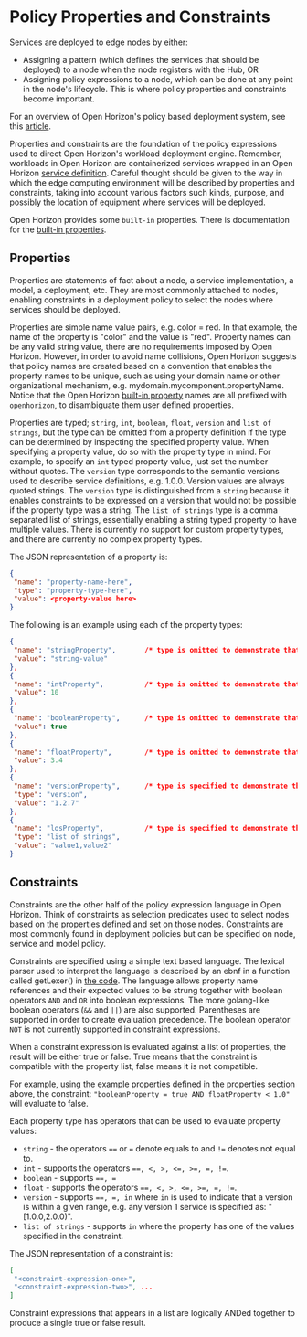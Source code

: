 # Policy Properties and Constraints

Services are deployed to edge nodes by either:

* Assigning a pattern (which defines the services that should be deployed) to a node when the node registers with the Hub, OR
* Assigning policy expressions to a node, which can be done at any point in the node's lifecycle. This is where policy properties and constraints become important.

For an overview of Open Horizon's policy based deployment system, see this [article](./policy.md).

Properties and constraints are the foundation of the policy expressions used to direct Open Horizon's workload deployment engine.
Remember, workloads in Open Horizon are containerized services wrapped in an Open Horizon [service definition](./service_def.md).
Careful thought should be given to the way in which the edge computing environment will be described by properties and constraints, taking into account various factors such kinds, purpose, and possibly the location of equipment where services will be deployed.

Open Horizon provides some `built-in` properties.
There is documentation for the [built-in properties](./built_in_policy.md).

## Properties

Properties are statements of fact about a node, a service implementation, a model, a deployment, etc.
They are most commonly attached to nodes, enabling constraints in a deployment policy to select the nodes where services should be deployed.

Properties are simple name value pairs, e.g. color = red.
In that example, the name of the property is "color" and the value is "red".
Property names can be any valid string value, there are no requirements imposed by Open Horizon.
However, in order to avoid name collisions, Open Horizon suggests that policy names are created based on a convention that enables the property names to be unique, such as using your domain name or other organizational mechanism, e.g. mydomain.mycomponent.propertyName.
Notice that the Open Horizon [built-in property](./built_in_policy.md) names are all prefixed with `openhorizon`, to disambiguate them user defined properties.

Properties are typed; `string`, `int`, `boolean`, `float`, `version` and `list of strings`, but the type can be omitted from a property definition if the type can be determined by inspecting the specified property value.
When specifying a property value, do so with the property type in mind.
For example, to specify an `int` typed property value, just set the number without quotes.
The `version` type corresponds to the semantic versions used to describe service definitions, e.g. 1.0.0. Version values are always quoted strings.
The `version` type is distinguished from a `string` because it enables constraints to be expressed on a version that would not be possible if the property type was a string.
The `list of strings` type is a comma separated list of strings, essentially enabling a string typed property to have multiple values.
There is currently no support for custom property types, and there are currently no complex property types.

The JSON representation of a property is:

```json
{
 "name": "property-name-here",
 "type": "property-type-here",
 "value": <property-value here>
}
```

The following is an example using each of the property types:

```json
{
 "name": "stringProperty",       /* type is omitted to demonstrate that Open Horizon will interpret this property as a string type */
 "value": "string-value"
},
{
 "name": "intProperty",          /* type is omitted to demonstrate that Open Horizon will interpret this property as an int type */
 "value": 10
},
{
 "name": "booleanProperty",      /* type is omitted to demonstrate that Open Horizon will interpret this property as a string type */
 "value": true
},
{
 "name": "floatProperty",        /* type is omitted to demonstrate that Open Horizon will interpret this property as a string type */
 "value": 3.4
},
{
 "name": "versionProperty",      /* type is specified to demonstrate that Open Horizon would otherwise interpret this property as a string */
 "type": "version",
 "value": "1.2.7"
},
{
 "name": "losProperty",          /* type is specified to demonstrate that Open Horizon would otherwise interpret this property as a string */
 "type": "list of strings",
 "value": "value1,value2"
}
```

## Constraints

Constraints are the other half of the policy expression language in Open Horizon.
Think of constraints as selection predicates used to select nodes based on the properties defined and set on those nodes.
Constraints are most commonly found in deployment policies but can be specified on node, service and model policy.

Constraints are specified using a simple text based language.
The lexical parser used to interpret the language is described by an ebnf in a function called getLexer() in [the code](https://github.com/open-horizon/anax/blob/master/externalpolicy/text_language/text_language.go).
The language allows property name references and their expected values to be strung together with boolean operators `AND` and `OR` into boolean expressions.
The more golang-like boolean operators (`&&` and `||`) are also supported.
Parentheses are supported in order to create evaluation precedence.
The boolean operator `NOT` is not currently supported in constraint expressions.

When a constraint expression is evaluated against a list of properties, the result will be either true or false.
True means that the constraint is compatible with the property list, false means it is not compatible.

For example, using the example properties defined in the properties section above, the constraint:
`"booleanProperty = true AND floatProperty < 1.0"` will evaluate to false.

Each property type has operators that can be used to evaluate property values:

* `string` - the operators `==` or `=` denote equals to and `!=` denotes not equal to.
* `int` - supports the operators `==, <, >, <=, >=, =, !=`.
* `boolean` - supports `==, =`
* `float` - supports the operators `==, <, >, <=, >=, =, !=`.
* `version` - supports `==, =, in` where `in` is used to indicate that a version is within a given range, e.g. any version 1 service is specified as: "[1.0.0,2.0.0)".
* `list of strings` - supports `in` where the property has one of the values specified in the constraint.

The JSON representation of a constraint is:

```json
[
 "<constraint-expression-one>",
 "<constraint-expression-two>", ...
]
```

Constraint expressions that appears in a list are logically ANDed together to produce a single true or false result.
